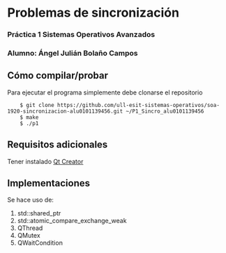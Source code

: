 # Problemas de sincronización

### Práctica 1 Sistemas Operativos Avanzados
### Alumno: Ángel Julián Bolaño Campos

## Cómo compilar/probar

Para  ejecutar el programa simplemente debe clonarse el repositorio

~~~
    $ git clone https://github.com/ull-esit-sistemas-operativos/soa-1920-sincronizacion-alu0101139456.git ~/P1_Sincro_alu0101139456
    $ make
    $ ./p1
~~~

## Requisitos adicionales

Tener instalado [Qt Creator](https://www.qt.io/download)

## Implementaciones

Se hace uso de:
1. std::shared_ptr<T>
2. std::atomic_compare_exchange_weak
3. QThread
4. QMutex
5. QWaitCondition



